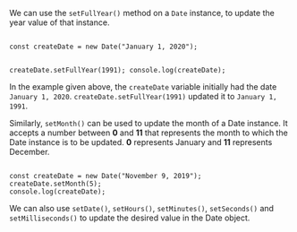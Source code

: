 We can use the `setFullYear()` method on a `Date` instance,
to update the year value of that instance.

<codeblock language="javascript" type="lesson">
<code>
const createDate = new Date("January 1, 2020");

createDate.setFullYear(1991);
console.log(createDate);
</code>
</codeblock>

In the example given above,
the `createDate` variable initially
had the date `January 1, 2020`.
`createDate.setFullYear(1991)` updated it to
`January 1, 1991`.

Similarly, `setMonth()` can be used to update
the month of a Date instance.
It accepts a number between **0** and **11** that represents
the month to which the Date instance is to be updated.
**0** represents January
and
**11** represents December.

<codeblock language="javascript" type="lesson">
<code>
const createDate = new Date("November 9, 2019");
createDate.setMonth(5);
console.log(createDate);
</code>
</codeblock>

We can also use
`setDate()`,
`setHours()`,
`setMinutes()`,
`setSeconds()`
and
`setMilliseconds()`
to update the desired value
in the Date object.
